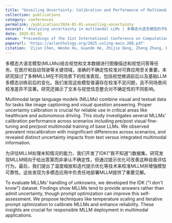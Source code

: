 ```yaml
---
title: "Unveiling Uncertainty: Calibration and Performance of Multimodal Large Language Models | 揭示不确定性：多模态大语言模型的校准与性能"
collection: publications
category: conferences
permalink: /publication/2024-01-01-unveiling-uncertainty
excerpt: 'Analyzing uncertainty in multimodal LLMs | 多模态大语言模型的不确定性分析'
date: 2025-01-01
venue: 'Proceedings of the 31st International Conference on Computational Linguistics | 第31届国际计算语言学会议'
paperurl: 'https://aclanthology.org/2025.coling-main.208.pdf'
citation: 'Zijun Chen, Wenbo Hu, Guande He, Zhijie Deng, Zheng Zhang, Richang Hong. (2024). "Unveiling Uncertainty: Calibration and Performance of Multimodal Large Language Models"'
---
```


多模态大语言模型(MLLMs)结合视觉和文本数据进行图像描述和视觉问答等任务。在医疗和自动驾驶等关键领域，准确的不确定性校准对可靠应用至关重要。本研究探讨了多种MLLM在不同场景下的校准表现，包括视觉微调前后以及基础LLM多模态训练前后的变化。我们发现这些模型普遍存在校准不足问题，且不同场景间校准差异不显著。研究还揭示了文本与视觉信息整合对不确定性的不同影响。

Multimodal large language models (MLLMs) combine visual and textual data for tasks like image captioning and visual question answering. Proper uncertainty calibration is crucial for reliable use in critical areas like healthcare and autonomous driving. This study investigates several MLLMs' calibration performance across scenarios including pre/post visual fine-tuning and pre/post multimodal training of base LLMs. We observed prevalent miscalibration with insignificant differences across scenarios, and revealed distinct uncertainty impacts from text versus integrated multimodal information.

为评估MLLM处理未知情况的能力，我们开发了IDK("我不知道")数据集。研究发现MLLM倾向于给出答案而非承认不确定性，但通过提示优化可改善这种自我评估行为。最后，我们提出了温度缩放和迭代提示优化等技术来校准MLLM并增强模型可靠性。这些发现为多模态应用中负责任地部署MLLM提供了重要见解。

To evaluate MLLMs' handling of unknowns, we developed the IDK ("I don't know") dataset. Findings show MLLMs tend to provide answers rather than admit uncertainty, though prompt optimization can improve this self-assessment. We propose techniques like temperature scaling and iterative prompt optimization to calibrate MLLMs and enhance reliability. These insights are crucial for responsible MLLM deployment in multimodal applications.
